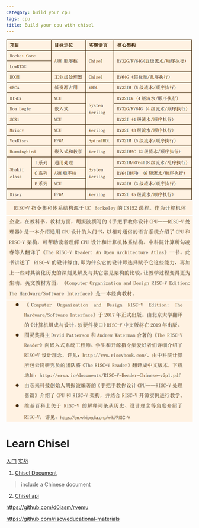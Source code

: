 ```yaml
---
Category: build your cpu
tags: cpu
title: Build your cpu with chisel
---
```



![](./img/1.png)
![](./img/2.png)
![](./img/3.png)
![](./img/4.png)

# Learn Chisel
[入门](https://github.com/freechipsproject/chisel-bootcamp)
[实战](https://github.com/ucb-bar/chisel-tutorial)
1. [Chisel Document](https://chisel.eecs.berkeley.edu/documentation.html)
> include a Chinese document
2. [Chisel api](https://chisel.eecs.berkeley.edu/api/latest/index.html)



https://github.com/d0iasm/rvemu

https://github.com/riscv/educational-materials
